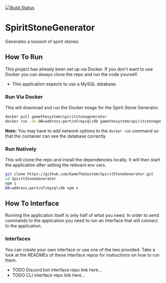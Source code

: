 [![Build Status](https://travis-ci.org/GameTheSystem/SpiritStoneGenerator.svg?branch=master)](https://travis-ci.org/GameTheSystem/SpiritStoneGenerator)

# SpiritStoneGenerator

Generates a looooot of spirit stones.

## How To Run

This project has already been set up via Docker. If you don't want to use Docker you can always clone the repo and run
the code yourself.

- This application expects to use a MySQL database.

### Run Via Docker

This will download and run the Docker image for the Spirit Stone Generator.
```bash
docker pull gamethesystem/spiritstonegenerator
docker run -de DB=address:port/of/mysql/db gamethesystem/spiritstonegenerator
```

**Note:** You may have to add network options to the `docker run` command so that the container can see the database 
correctly

### Run Natively

This will clone the repo and install the dependencies locally. It will then start the application after setting the 
relevant env vars.

```bash
git clone https://github.com/GameTheSystem/SpiritStoneGenerator.git
cd SpiritStoneGenerator
npm i
DB=address:port/of/mysql/db npm s
```

## How To Interface

Running the application itself is only half of what you need. In order to send commands to the application you need to 
run an interface that will connect to the application.

### Interfaces

You can create your own interface or use one of the two provided. Take a look at the READMEs of these interface repos
for instructions on how to run them.

- TODO Discord bot interface repo link here...
- TODO CLI interface repo link here...

